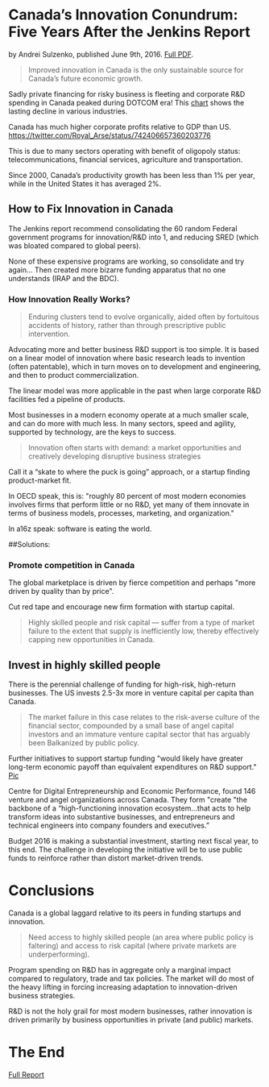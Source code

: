 # Canada’s Innovation Conundrum: Five Years After the Jenkins Report

by Andrei Sulzenko, published June 9th, 2016. [Full PDF][1]. 

> Improved innovation in Canada is the only sustainable source for Canada’s future economic growth.

Sadly private financing for risky business is fleeting and corporate R&D spending in Canada peaked during DOTCOM era! This [chart][2] shows the lasting decline in various industries. 

Canada has much higher corporate profits relative to GDP than US. https://twitter.com/Royal_Arse/status/742406657360203776

This is due to many sectors operating with benefit of oligopoly status: telecommunications, financial services, agriculture and transportation.


Since 2000, Canada’s productivity growth has been less than 1% per year, while in the United States it has averaged 2%.

## How to Fix Innovation in Canada 

The Jenkins report recommend consolidating the 60 random Federal government programs for innovation/R&D into 1, and reducing SRED (which was bloated compared to global peers).

None of these expensive programs are working, so consolidate and try again... Then created more bizarre funding apparatus that no one understands (IRAP and the BDC). 

### How Innovation Really Works?

> Enduring clusters tend to evolve organically, aided often by fortuitous accidents of history, rather than through prescriptive public intervention.  

Advocating more and better business R&D support is too simple. It is based on a linear model of innovation where basic research leads to invention (often patentable), which in turn moves on to development and engineering, and then to product commercialization. 

The linear model was more applicable in the past when large corporate R&D facilities fed a pipeline of products. 

Most businesses in a modern economy operate at a much smaller scale, and can do more with much less. In many sectors, speed and agility, supported by technology, are the keys to success. 

> Innovation often starts with demand: a market opportunities and creatively developing disruptive business strategies 

Call it a “skate to where the puck is going” approach, or a startup finding product-market fit.

In OECD speak, this is: "roughly 80 percent of most modern economies involves firms that perform little or no R&D, yet many of them innovate in terms of business models, processes, marketing, and organization."

In a16z speak: software is eating the world. 

##Solutions: 
### Promote competition in Canada 
The global marketplace is driven by fierce competition and perhaps "more driven by quality than by price". 

Cut red tape and encourage new firm formation with startup capital.

> Highly skilled people and risk capital — suffer from a type of market failure to the extent that supply is inefficiently low, thereby effectively capping new opportunities in Canada. 

## Invest in highly skilled people

There is the perennial challenge of funding for high-risk, high-return businesses.  The US invests 2.5-3x more in venture capital per capita than Canada.

> The market failure in this case relates to the
risk-averse culture of the financial sector, compounded by a small base of angel capital investors and an immature venture capital sector that has arguably been Balkanized by public policy.

Further initiatives to support startup funding "would likely have greater long-term economic payoff than equivalent expenditures on R&D support." [Pic][3]

Centre for Digital Entrepreneurship and Economic Performance, found 146 venture and angel organizations across Canada.  They form "create "the backbone of a “high-functioning innovation ecosystem…that acts to help transform ideas into substantive businesses, and entrepreneurs and technical engineers into company founders and executives.”

Budget 2016 is making a substantial investment, starting next fiscal year, to this end. The challenge in developing the initiative will be to use public funds to reinforce rather than distort market-driven trends.


# Conclusions

Canada is a global laggard relative to its peers in funding startups and innovation. 

> Need access to highly skilled people (an area where public policy is faltering) and access to risk capital (where private markets are underperforming).

Program spending on R&D has in aggregate only a marginal impact compared to regulatory, trade and tax policies.  The market will do most of the heavy lifting in forcing increasing adaptation to innovation-driven business strategies.

R&D is not the holy grail for most modern businesses, rather innovation is driven primarily by business opportunities in private (and public) markets. 

# The End

[Full Report][Full Report]



[1]: http://irpp.org/research-studies/report-2016-06-09/
[2]: https://twitter.com/Royal_Arse/status/742379492866445313
[3]: https://twitter.com/Royal_Arse/status/742375703459598336
[Full Report]: http://irpp.org/wp-content/uploads/2016/05/report-2016-06-09.pdf